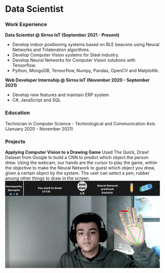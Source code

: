 # Data Scientist

### Work Experience
**Data Scientist @ Sirros IoT (September 2021 - Present)**
- Develop indoor positioning systems based on BLE beacons using Neural Networks and Trilateration algorithms.
- Develop Computer Vision systems for Steel industry.
- Develop Neural Networks for Computer Vision solutions with Tensorflow.
- Python, MongoDB, Tensorflow, Numpy, Pandas, OpenCV and Matplotlib.

**Web Developer Internship @ Sirros IoT (November 2020 - September 2021)**
- Develop new features and maintain ERP system
- C#, JavaScript and SQL

### Education
Technician in Computer Science - Technological and Communication Axis (January 2020 - November 2021)

### Projects
**Applying Computer Vision to a Drawing Game**
Used The Quick, Draw! Dataset from Google to build a CNN to predict which object the person drew. Using the webcam, our hands are the cursor to play the game, within the objective to make the Neural Network to guest which object you drew, given a certain object by the system. The user can select a pen, rubber among other things to draw in the screen.
![](https://github.com/joaopdss/joaopdss.github.io/blob/main/draw.gif)

